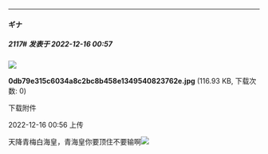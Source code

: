 

*****

####  ギナ  
##### 2117#       发表于 2022-12-16 00:57

<img src="https://img.saraba1st.com/forum/202212/16/005620fbpmio0zibuu8sob.jpg" referrerpolicy="no-referrer">

<strong>0db79e315c6034a8c2bc8b458e1349540823762e.jpg</strong> (116.93 KB, 下载次数: 0)

下载附件

2022-12-16 00:56 上传

天降青梅白海皇，青海皇你要顶住不要输啊<img src="https://static.saraba1st.com/image/smiley/face2017/136.png" referrerpolicy="no-referrer">

